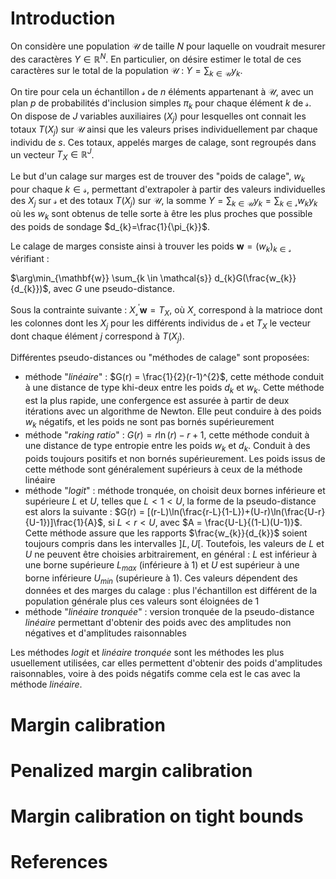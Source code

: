 
# Introduction

On considère une population $\mathcal{U}$ de taille $N$ pour laquelle on voudrait mesurer des caractères $Y \in \mathbb{R}^N$. En particulier, on désire estimer le total de ces caractères sur le total de la population $\mathcal{U}$ : $Y = \sum_{k \in \mathcal{U}} y_{k}$.

On tire pour cela un échantillon $\mathcal{s}$ de $n$ éléments appartenant à $\mathcal{U}$, avec un plan $p$ de probabilités d'inclusion simples $\pi_{k}$ pour chaque élément $k$ de $\mathcal{s}$. On dispose de $J$ variables auxiliaires $(X_{j})$ pour lesquelles ont connait les totaux $T(X_{j})$ sur $\mathcal{U}$ ainsi que les valeurs prises individuellement par chaque individu de $s$. Ces totaux, appelés marges de calage, sont regroupés dans un vecteur $T_{X} \in \mathbb{R}^{J}$. 

Le but d'un calage sur marges est de trouver des "poids de calage", $w_{k}$ pour chaque $k \in \mathcal{s}$, permettant d'extrapoler à partir des valeurs individuelles des $X_{j}$ sur $\mathcal{s}$ et des totaux $T(X_{j})$ sur $\mathcal{U}$, la somme $Y = \sum_{k \in \mathcal{U}} y_{k} = \sum_{k \in \mathcal{s}} w_{k} y_{k}$ où les $w_{k}$ sont obtenus de telle sorte à être les plus proches que possible des poids de sondage $d_{k}=\frac{1}{\pi_{k}}$.

Le calage de marges consiste ainsi à trouver les poids $\mathbf{w}=(w_{k})_{k \in \mathcal{s}}$ vérifiant :

$\arg\min_{\mathbf{w}} \sum_{k \in \mathcal{s}} d_{k}G(\frac{w_{k}}{d_{k}})$, avec $G$ une pseudo-distance.

Sous la contrainte suivante : $X_{\mathcal{s}}^{'}\mathbf{w}=T_{X}$, où $X_{\mathcal{s}}$ correspond à la matrioce dont les colonnes dont les $X_{j}$ pour les différents individus de $\mathcal{s}$ et $T_{X}$ le vecteur dont chaque élément $j$ correspond à $T(X_{j})$.

Différentes pseudo-distances ou "méthodes de calage" sont proposées:
- méthode "*linéaire*" : $G(r) = \frac{1}{2}(r-1)^{2}$, cette méthode conduit à une distance de type khi-deux entre les poids $d_{k}$ et $w_{k}$. Cette méthode est la plus rapide, une confergence est assurée à partir de deux itérations avec un algorithme de Newton. Elle peut conduire à des poids $w_{k}$ négatifs, et les poids ne sont pas bornés supérieurement
- méthode "*raking ratio*" : $G(r) = r\ln(r)-r+1$, cette méthode conduit à une distance de type entropie entre les poids $w_{k}$ et $d_{k}$. Conduit à des poids toujours positifs et non bornés supérieurement. Les poids issus de cette méthode sont généralement supérieurs à ceux de la méthode linéaire
- méthode "*logit*" : méthode tronquée, on choisit deux bornes inférieure et supérieure $L$ et $U$, telles que $L < 1 < U$, la forme de la pseudo-distance est alors la suivante : $G(r) = [(r-L)\ln(\frac{r-L}{1-L})+(U-r)\ln(\frac{U-r}{U-1})]\frac{1}{A}$, si $L < r < U$, avec $A = \frac{U-L}{(1-L)(U-1)}$. Cette méthode assure que les rapports $\frac{w_{k}}{d_{k}}$ soient toujours compris dans les intervalles $]L, U[$. Toutefois, les valeurs de $L$ et $U$ ne peuvent être choisies arbitrairement, en général : $L$ est inférieur à une borne supérieure $L_{max}$ (inférieure à 1) et $U$ est supérieur à une borne inférieure $U_{min}$ (supérieure à 1). Ces valeurs dépendent des données et des marges du calage : plus l'échantillon est différent de la population générale plus ces valeurs sont éloignées de 1
- méthode "*linéaire tronquée*" : version tronquée de la pseudo-distance *linéaire* permettant d'obtenir des poids avec des amplitudes non négatives et d'amplitudes raisonnables

Les méthodes *logit* et *linéaire tronquée* sont les méthodes les plus usuellement utilisées, car elles permettent d'obtenir des poids d'amplitudes raisonnables, voire à des poids négatifs comme cela est le cas avec la méthode *linéaire*.

# Margin calibration

# Penalized margin calibration

# Margin calibration on tight bounds

# References
